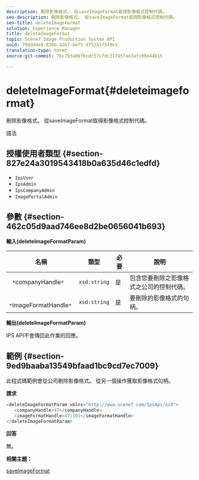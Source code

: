 ```yaml
---
description: 刪除影像格式。 從saveImageFormat取得影像格式控制代碼。
seo-description: 刪除影像格式。 從saveImageFormat取得影像格式控制代碼。
seo-title: deleteImageFormat
solution: Experience Manager
title: deleteImageFormat
topic: Scene7 Image Production System API
uuid: 70dddde9-830b-4267-8ef5-df5241f549e3
translation-type: tm+mt
source-git-commit: 7bc7b3a86fbcdc57cfdc31745fae3afc06e44b15

---
```



# deleteImageFormat{#deleteimageformat}

刪除影像格式。 從saveImageFormat取得影像格式控制代碼。

語法

## 授權使用者類型 {#section-827e24a3019543418b0a635d46c1edfd}

* `IpsUser`
* `IpsAdmin`
* `IpsCompanyAdmin`
* `ImagePortalAdmin`

## 參數 {#section-462c05d9aad746ee8d2be0656041b693}

**輸入(deleteImageFormatParam)**

| 名稱 | 類型 | 必要 | 說明 |
|---|---|---|---|
| ` *`companyHandle`*` | `xsd:string` | 是 | 包含您要刪除之影像格式之公司的控制代碼。 |
| ` *`imageFormatHandle`*` | `xsd:string` | 是 | 要刪除的影像格式的句柄。 |

**輸出(deleteImageFormatParam)**

IPS API不會傳回此作業的回應。

## 範例 {#section-9ed9baaba13549bfaad1bc9cd7ec7009}

此程式碼範例會從公司刪除影像格式。 從另一個操作獲取影像格式句柄。

**請求**

```java
<deleteImageFormatParam xmlns="http://www.scene7.com/IpsApi/xsd">
   <companyHandle>47</companyHandle>
   <imageFormatHandle>47|301</imageFormatHandle>
</deleteImageFormatParam>
```

**回答**

無。

**相關主題：**

[saveImageFormat](../../../operations/c-operations-intro/c-methods/r-save-image-format.md#reference-d15c27f533ef41e38b54a539a304bd1d)
